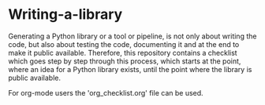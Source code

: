 # Writing-a-library

Generating a Python library or a tool or pipeline, is not only about writing the code, but also about testing the code, documenting it and at the end to make it public available. Therefore, this repository contains a checklist which goes step by step through this process, which starts at the point, where an idea for a Python library exists, until the point where the library is public available.

For org-mode users the 'org_checklist.org' file can be used. 